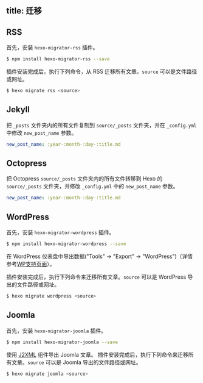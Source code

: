 title: 迁移
---
## RSS

首先，安装 `hexo-migrator-rss` 插件。

``` bash
$ npm install hexo-migrator-rss --save
```

插件安装完成后，执行下列命令，从 RSS 迁移所有文章。`source` 可以是文件路径或网址。

``` bash
$ hexo migrate rss <source>
```

## Jekyll

把 `_posts` 文件夹内的所有文件复制到 `source/_posts` 文件夹，并在 `_config.yml` 中修改 `new_post_name` 参数。

``` yaml
new_post_name: :year-:month-:day-:title.md
```

## Octopress

把 Octopress `source/_posts` 文件夹内的所有文件转移到 Hexo 的 `source/_posts` 文件夹，并修改 `_config.yml` 中的 `new_post_name` 参数。

``` yaml
new_post_name: :year-:month-:day-:title.md
```

## WordPress

首先，安装 `hexo-migrator-wordpress` 插件。

``` bash
$ npm install hexo-migrator-wordpress --save
```

在 WordPress 仪表盘中导出数据("Tools" → "Export" → "WordPress")（详情参考[WP支持页面](http://en.support.wordpress.com/export/)）。

插件安装完成后，执行下列命令来迁移所有文章。`source` 可以是 WordPress 导出的文件路径或网址。

``` bash
$ hexo migrate wordpress <source>
```

## Joomla

首先，安装 `hexo-migrator-joomla` 插件。

```bash
$ npm install hexo-migrator-joomla --save
```

使用 [J2XML](http://extensions.joomla.org/extensions/migration-a-conversion/data-import-a-export/12816?qh=YToxOntpOjA7czo1OiJqMnhtbCI7fQ%3D%3D) 组件导出 Joomla 文章。
插件安装完成后，执行下列命令来迁移所有文章。`source` 可以是 Joomla 导出的文件路径或网址。


```bash
$ hexo migrate joomla <source>
```